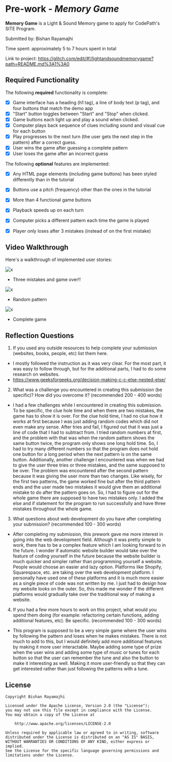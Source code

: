 # Pre-work - *Memory Game*

**Memory Game** is a Light & Sound Memory game to apply for CodePath's SITE Program. 

Submitted by: Bishan Rayamajhi

Time spent: approximately 5 to 7 hours spent in total

Link to project: https://glitch.com/edit/#!/lightandsoundmemorygame?path=README.md%3A1%3A0

## Required Functionality

The following **required** functionality is complete:

* [x] Game interface has a heading (h1 tag), a line of body text (p tag), and four buttons that match the demo app
* [x] "Start" button toggles between "Start" and "Stop" when clicked. 
* [x] Game buttons each light up and play a sound when clicked. 
* [x] Computer plays back sequence of clues including sound and visual cue for each button
* [x] Play progresses to the next turn (the user gets the next step in the pattern) after a correct guess. 
* [x] User wins the game after guessing a complete pattern
* [x] User loses the game after an incorrect guess

The following **optional** features are implemented:

* [x] Any HTML page elements (including game buttons) has been styled differently than in the tutorial
* [x] Buttons use a pitch (frequency) other than the ones in the tutorial
* [x] More than 4 functional game buttons
* [x] Playback speeds up on each turn
* [x] Computer picks a different pattern each time the game is played
* [x] Player only loses after 3 mistakes (instead of on the first mistake)


## Video Walkthrough

Here's a walkthrough of implemented user stories:

![x](https://i.imgur.com/lPb2etf.gif)
- Three mistakes and game over!!

![x](https://i.imgur.com/C9YsVN9.gif)
- Random pattern

![x](https://i.imgur.com/koX1dJl.gif)
- Complete game





## Reflection Questions
1. If you used any outside resources to help complete your submission (websites, books, people, etc) list them here. 
- I mostly followed the instruction as it was very clear. For the most part, it was easy to follow through, but for the additional parts, I had to do some research on websites.
- https://www.geeksforgeeks.org/decision-making-c-c-else-nested-else/

2. What was a challenge you encountered in creating this submission (be specific)? How did you overcome it? (recommended 200 - 400 words) 
- I had a few challenges while I encountered in creating this submission. To be specific, the clue hole time and when there are two mistakes, the game has to show it is over. For the clue hold time, I had no clue how it works at first because I was just adding random codes which did not even make any sense. After tries and fail, I figured out that it was just a line of code that I had to subtract from. I tried random numbers at first, and the problem with that was when the random pattern shows the same button twice, the program only shows one long hold time. So, I had to try many different numbers so that the program does not hold one button for a long period when the next pattern is on the same button. Additionally, another challenge I encountered was when we had to give the user three tries or three mistakes, and the same supposed to be over. The problem was encountered after the second pattern because it was giving the user more than two changes. Like wisely, for the first two patterns, the game worked fine but after the third pattern ends and the user made two mistakes it would give them an additional mistake to do after the pattern goes on. So, I had to figure out for the whole game there are supposed to have two mistakes only. I added the else and if statement for the program to run successfully and have three mistakes throughout the whole game.

3. What questions about web development do you have after completing your submission? (recommended 100 - 300 words) 
- After completing my submission, this prework gave me more interest in going into the web development field. Although it was pretty simple to work, there has to be a complex feature which I am looking forward to in the future. I wonder if automatic website builder would take over the feature of coding yourself in the future because the website builder is much quicker and simpler rather than programming yourself a website. People would choose an easier and lazy option. Platforms like Shopify, Squarespace, etc. are taking over the web development platform. I personally have used one of these platforms and it is much more easier as a single piece of code was not written by me. I just had to design how my website looks on the outer. So, this made me wonder if the different platforms would gradually take over the traditional way of making a website.

4. If you had a few more hours to work on this project, what would you spend them doing (for example: refactoring certain functions, adding additional features, etc). Be specific. (recommended 100 - 300 words) 
- This program is supposed to be a very simple game where the user wins by following the pattern and loses when he makes mistakes. There is not much to add to this, but I would definitely add more additional features by making it more user interactable. Maybe adding some type of prize when the user wins and adding some type of music or tunes for each button so that the user can remember the tune and also the button to make it interesting as well. Making it more user-friendly so that they can get interested rather than just following the patterns with a tune.



## License

    Copyright Bishan Rayamajhi

    Licensed under the Apache License, Version 2.0 (the "License");
    you may not use this file except in compliance with the License.
    You may obtain a copy of the License at

        http://www.apache.org/licenses/LICENSE-2.0

    Unless required by applicable law or agreed to in writing, software
    distributed under the License is distributed on an "AS IS" BASIS,
    WITHOUT WARRANTIES OR CONDITIONS OF ANY KIND, either express or implied.
    See the License for the specific language governing permissions and
    limitations under the License.
